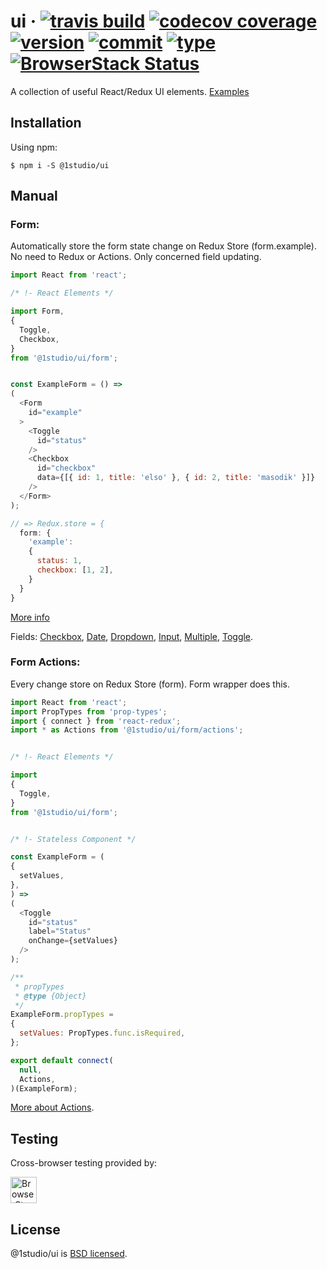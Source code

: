 # ui &middot; [![travis build](https://img.shields.io/travis/roberto404/ui.svg)](https://travis-ci.org/roberto404/ui) [![codecov coverage](https://img.shields.io/codecov/c/github/roberto404/ui.svg)](https://codecov.io/gh/roberto404/ui) [![version](https://img.shields.io/npm/v/@1studio/ui.svg)](http://npm.im/@1studio/ui) [![commit](https://img.shields.io/badge/commitizen-friendly-brightgreen.svg)](http://commitizen.github.io/cz-cli/) [![type](https://img.shields.io/badge/type%20checking-flow-yellow.svg)](https://flow.org/) [![BrowserStack Status](https://automate.browserstack.com/badge.svg?badge_key=SVlYOTNlZERVeEpCb2VzallDNHJsTVcyTDRtNEliRVpBYkdVODh4RVRjWT0tLVRnQUJxaXZ2R29wd09XL1poWndPREE9PQ==--f586245ea863e08c8df1fccb92507368cb08f0f1)](https://automate.browserstack.com/public-build/SVlYOTNlZERVeEpCb2VzallDNHJsTVcyTDRtNEliRVpBYkdVODh4RVRjWT0tLVRnQUJxaXZ2R29wd09XL1poWndPREE9PQ==--f586245ea863e08c8df1fccb92507368cb08f0f1)

A collection of useful React/Redux UI elements. [Examples](https://roberto404.github.io/ui/)

## Installation

Using npm:
```shell
$ npm i -S @1studio/ui
```

## Manual

### Form:

Automatically store the form state change on Redux Store (form.example). No need to Redux or Actions. Only concerned field updating.

```javascript
import React from 'react';

/* !- React Elements */

import Form,
{
  Toggle,
  Checkbox,
}
from '@1studio/ui/form';


const ExampleForm = () =>
(
  <Form
    id="example"
  >
    <Toggle
      id="status"
    />
    <Checkbox
      id="checkbox"
      data={[{ id: 1, title: 'elso' }, { id: 2, title: 'masodik' }]}
    />
  </Form>
);

// => Redux.store = {
  form: {
    'example':
    {
      status: 1,
      checkbox: [1, 2],
    }
  }
}
```
[More info](./docs/form.md)

Fields: [Checkbox](./docs/checkbox.md), [Date](./docs/date.md), [Dropdown](./docs/dropdown.md), [Input](./docs/input.md), [Multiple](./docs/multiple.md), [Toggle](./docs/toggle.md).


### Form Actions:

Every change store on Redux Store (form). Form wrapper does this.

```javascript
import React from 'react';
import PropTypes from 'prop-types';
import { connect } from 'react-redux';
import * as Actions from '@1studio/ui/form/actions';


/* !- React Elements */

import
{
  Toggle,
}
from '@1studio/ui/form';


/* !- Stateless Component */

const ExampleForm = (
{
  setValues,
},
) =>
(
  <Toggle
    id="status"
    label="Status"
    onChange={setValues}
  />
);

/**
 * propTypes
 * @type {Object}
 */
ExampleForm.propTypes =
{
  setValues: PropTypes.func.isRequired,
};

export default connect(
  null,
  Actions,
)(ExampleForm);
```

[More about Actions](./MANUAL.md).

## Testing

Cross-browser testing provided by:

<a href="http://browserstack.com"><img height="42" src="https://roberto404.github.io/ui/images/browserstack.png" alt="BrowserStack"></a>

## License

@1studio/ui is [BSD licensed](./LICENSE).
